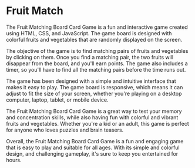 # Fruit Match

The Fruit Matching Board Card Game is a fun and interactive game created using HTML, CSS, and JavaScript. The game board is designed with colorful fruits and vegetables that are randomly displayed on the screen. 

The objective of the game is to find matching pairs of fruits and vegetables by clicking on them. Once you find a matching pair, the two fruits will disappear from the board, and you'll earn points. The game also includes a timer, so you'll have to find all the matching pairs before the time runs out.

The game has been designed with a simple and intuitive interface that makes it easy to play. The game board is responsive, which means it can adjust to fit the size of your screen, whether you're playing on a desktop computer, laptop, tablet, or mobile device.

The Fruit Matching Board Card Game is a great way to test your memory and concentration skills, while also having fun with colorful and vibrant fruits and vegetables. Whether you're a kid or an adult, this game is perfect for anyone who loves puzzles and brain teasers.

Overall, the Fruit Matching Board Card Game is a fun and engaging game that is easy to play and suitable for all ages. With its simple and colorful design, and challenging gameplay, it's sure to keep you entertained for hours.
